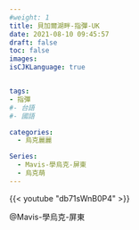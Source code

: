 ```yaml
---
#weight: 1
title: 貝加爾湖畔-指彈-UK
date: 2021-08-10 09:45:57
draft: false
toc: false
images:
isCJKLanguage: true


tags:
- 指彈
#- 台語
#- 國語

categories:
  - 烏克麗麗

Series:
  - Mavis-學烏克-屏東
  - 烏克萌
---
```



{{< youtube "db71sWnB0P4" >}}


 @Mavis-學烏克-屏東
